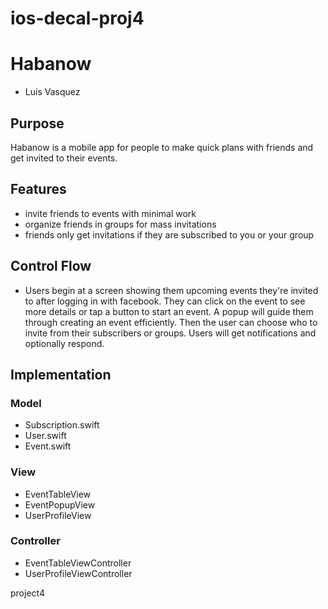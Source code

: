 # ios-decal-proj4

# Habanow
*   Luis Vasquez
## Purpose
Habanow is a mobile app for people to make quick plans with friends and get invited to their events.  
## Features
* invite friends to events with minimal work
* organize friends in groups for mass invitations
* friends only get invitations if they are subscribed to you or your group
## Control Flow
* Users begin at a screen showing them upcoming events they're invited to after logging in with facebook. They can click on the event to see more details or tap a button to start an event. A popup will guide them through creating an event efficiently. Then the user can choose who to invite from their subscribers or groups. Users will get notifications and optionally respond.
## Implementation
### Model
* Subscription.swift
* User.swift
* Event.swift
### View
* EventTableView
* EventPopupView
* UserProfileView
### Controller
* EventTableViewController
* UserProfileViewController


project4
